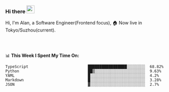 ### Hi there <img src="https://media.giphy.com/media/hvRJCLFzcasrR4ia7z/giphy.gif" width="25px">

<!-- ![visitors](https://visitor-badge.glitch.me/badge?page_id=dislfyer.dislfyer) -->

Hi, I'm Alan, a Software Engineer(Frontend focus), 🏠 Now live in Tokyo/Suzhou(current).

<br/>
<br/>

📊 **This Week I Spent My Time On:**


<!--START_SECTION:waka-->

```text
TypeScript                          █████████████████░░░░░░░░  68.82%
Python                              ██▒░░░░░░░░░░░░░░░░░░░░░░  9.63%
YAML                                █░░░░░░░░░░░░░░░░░░░░░░░░  4.2%
Markdown                            █░░░░░░░░░░░░░░░░░░░░░░░░  3.28%
JSON                                ▓░░░░░░░░░░░░░░░░░░░░░░░░  2.7%
```

<!--END_SECTION:waka-->

<!--
**About Me:**
 -->
